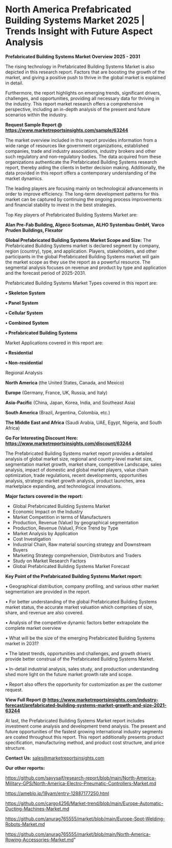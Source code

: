  # North America Prefabricated Building Systems Market 2025 | Trends Insight with Future Aspect Analysis

<Strong> Prefabricated Building Systems Market Overview 2025 - 2031</strong>

The rising technology in Prefabricated Building Systems Market is also depicted in this research report. Factors that are boosting the growth of the market, and giving a positive push to thrive in the global market is explained in detail.

Furthermore, the report highlights on emerging trends, significant drivers, challenges, and opportunities, providing all necessary data for thriving in the industry. This report market research offers a comprehensive perspective, including an in-depth analysis of the present and future scenarios within the industry.

<strong>Request Sample Report @ <a href=https://www.marketreportsinsights.com/sample/63244>https://www.marketreportsinsights.com/sample/63244</a></strong>

The market overview included in this report provides information from a wide range of resources like government organizations, established companies, trade and industry associations, industry brokers and other such regulatory and non-regulatory bodies. The data acquired from these organizations authenticate the Prefabricated Building Systems research report, thereby aiding the clients in better decision making. Additionally, the data provided in this report offers a contemporary understanding of the market dynamics.

The leading players are focusing mainly on technological advancements in order to improve efficiency. The long-term development patterns for this market can be captured by continuing the ongoing process improvements and financial stability to invest in the best strategies.

Top Key players of Prefabricated Building Systems Market are:

<strong>Alan Pre-Fab Building, Algeco Scotsman, ALHO Systembau GmbH, Varco Pruden Buildings, Flexator</strong>

<strong><b>Global Prefabricated Building Systems Market Scope and Size:</b></strong>
The Prefabricated Building Systems market is declared segment by company, region (country), type, and application. Players, stakeholders, and other participants in the global Prefabricated Building Systems market will gain the market scope as they use the report as a powerful resource. The segmental analysis focuses on revenue and product by type and application and the forecast period of 2025-2031.

Prefabricated Building Systems Market Types covered in this report are:

<strong>• Skeleton System

• Panel System

• Cellular System

• Combined System

• Prefabricated Building Systems</strong>

Market Applications covered in this report are:

<strong>• Residential

• Non-residential</strong> 

Regional Analysis

<strong>North America</strong> (the United States, Canada, and Mexico)

<strong>Europe</strong> (Germany, France, UK, Russia, and Italy)

<strong>Asia-Pacific</strong> (China, Japan, Korea, India, and Southeast Asia)

<strong>South America</strong> (Brazil, Argentina, Colombia, etc.)

<strong>The Middle East and Africa</strong> (Saudi Arabia, UAE, Egypt, Nigeria, and South Africa)

<strong>Go For Interesting Discount Here: <a href=https://www.marketreportsinsights.com/discount/63244>https://www.marketreportsinsights.com/discount/63244</a></strong>

The Prefabricated Building Systems market report provides a detailed analysis of global market size, regional and country-level market size, segmentation market growth, market share, competitive Landscape, sales analysis, impact of domestic and global market players, value chain optimization, trade regulations, recent developments, opportunities analysis, strategic market growth analysis, product launches, area marketplace expanding, and technological innovations.

<strong><b>Major factors covered in the report:</b></strong>
<ul>
  <li>Global Prefabricated Building Systems Market </li>
  <li>Economic Impact on the Industry</li>
  <li>Market Competition in terms of Manufacturers</li>
  <li>Production, Revenue (Value) by geographical segmentation</li>
  <li>Production, Revenue (Value), Price Trend by Type</li>
  <li>Market Analysis by Application</li>
  <li>Cost Investigation</li>
  <li>Industrial Chain, Raw material sourcing strategy and Downstream Buyers</li>
  <li>Marketing Strategy comprehension, Distributors and Traders</li>
  <li>Study on Market Research Factors</li>
  <li>Global Prefabricated Building Systems Market Forecast</li>
</ul>

<strong><b>Key Point of the Prefabricated Building Systems Market report:</b></strong>

• Geographical distribution, company profiling, and various other market segmentation are provided in the report.

• For better understanding of the global Prefabricated Building Systems market status, the accurate market valuation which comprises of size, share, and revenue are also covered.

• Analysis of the competitive dynamic factors better extrapolate the complete market overview

• What will be the size of the emerging Prefabricated Building Systems market in 2031?

• The latest trends, opportunities and challenges, and growth drivers provide better construal of the Prefabricated Building Systems Market.

• In-detail industrial analysis, sales study, and production understanding shed more light on the future market growth rate and scope.

• Report also offers the opportunity for customization as per the customer request.

<strong><b>View Full Report @ <a href=https://www.marketreportsinsights.com/industry-forecast/prefabricated-building-systems-market-growth-and-size-2021-63244>https://www.marketreportsinsights.com/industry-forecast/prefabricated-building-systems-market-growth-and-size-2021-63244</a></b></strong>


At last, the Prefabricated Building Systems Market report includes investment come analysis and development trend analysis. The present and future opportunities of the fastest growing international industry segments are coated throughout this report. This report additionally presents product specification, manufacturing method, and product cost structure, and price structure.

<strong>Contact Us:</strong>
sales@marketreportsinsights.com

<strong>Our other reports:</strong>

<a href=https://github.com/sayysaif/research-report/blob/main/North-America-Military-GPS/North-America-Electro-Pneumatic-Controllers-Market.md>https://github.com/sayysaif/research-report/blob/main/North-America-Military-GPS/North-America-Electro-Pneumatic-Controllers-Market.md</a>

<a href=https://ameblo.jp/18yam/entry-12887177250.html>https://ameblo.jp/18yam/entry-12887177250.html</a>

<a href=https://github.com/cargo4256/Market-trend/blob/main/Europe-Automatic-Ducting-Machines-Market.md>https://github.com/cargo4256/Market-trend/blob/main/Europe-Automatic-Ducting-Machines-Market.md</a>

<a href=https://github.com/anurag765555/market/blob/main/Europe-Spot-Welding-Robots-Market.md>https://github.com/anurag765555/market/blob/main/Europe-Spot-Welding-Robots-Market.md</a>

<a href=https://github.com/anurag765555/market/blob/main/North-America-Rowing-Accessories-Market.md>https://github.com/anurag765555/market/blob/main/North-America-Rowing-Accessories-Market.md</a>"
